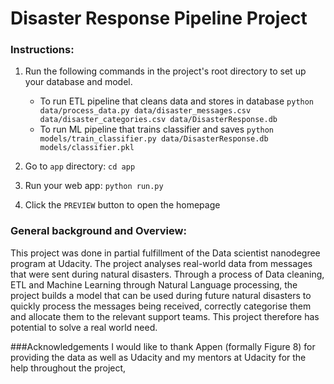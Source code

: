 # Disaster Response Pipeline Project

### Instructions:
1. Run the following commands in the project's root directory to set up your database and model.

    - To run ETL pipeline that cleans data and stores in database
        `python data/process_data.py data/disaster_messages.csv data/disaster_categories.csv data/DisasterResponse.db`
    - To run ML pipeline that trains classifier and saves
        `python models/train_classifier.py data/DisasterResponse.db models/classifier.pkl`

2. Go to `app` directory: `cd app`

3. Run your web app: `python run.py`

4. Click the `PREVIEW` button to open the homepage

### General background and Overview:
This project was done in partial fulfillment of the Data scientist nanodegree program at Udacity. The project analyses real-world data from messages that were sent during natural disasters. Through a process of Data cleaning, ETL and Machine Learning through Natural Language processing, the project builds a model that can be used during future natural disasters to quickly process the messages being received, correctly categorise them and allocate them to the relevant support teams. This project therefore has potential to solve a real world need.

###Acknowledgements
I would like to thank Appen (formally Figure 8) for providing the data as well as Udacity and my mentors at Udacity for the help throughout the project,
